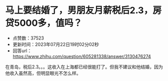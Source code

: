# 马上要结婚了，男朋友月薪税后2.3，房贷5000多，值吗？
- 点赞数：37523
- 更新时间：2023年07月22日19时02分02秒
- 回答url：https://www.zhihu.com/question/605281338/answer/3130476274
<body>
 <p data-pid="TZooTuW4">在青岛，税后2.3。。。这收入在上海都已经很能打了。但我不建议和他结婚，因为他收入虽然高，但明显眼光不怎么样。</p>
</body>